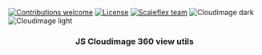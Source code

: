 [![Contributions welcome](https://img.shields.io/badge/contributions-welcome-orange.svg)](#contributing)
[![License](https://img.shields.io/badge/license-MIT-blue.svg)](https://opensource.org/licenses/MIT)
[![Scaleflex team](https://img.shields.io/badge/%3C%2F%3E%20with%20%E2%99%A5%20by-the%20Scaleflex%20team-6986fa.svg)](https://www.scaleflex.it/en/home)
![Cloudimage dark](https://scaleflex.cloudimg.io/v7/cloudimage.io/LOGO+WITH+SCALEFLEX-01.png#gh-dark-mode-only)
![Cloudimage light](https://scaleflex.cloudimg.io/v7/cloudimage.io/LOGO+WITH+SCALEFLEX-01.png#gh-light-mode-only)


<p align="center">
</p>

<h3 align="center">
   JS Cloudimage 360 view utils
</h1>
